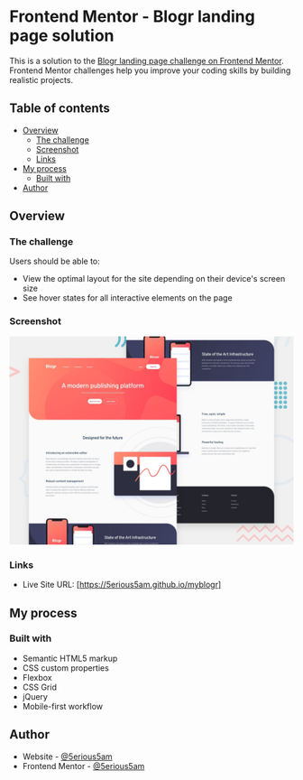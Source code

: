 # Frontend Mentor - Blogr landing page solution

This is a solution to the [Blogr landing page challenge on Frontend Mentor](https://www.frontendmentor.io/challenges/blogr-landing-page-EX2RLAApP). Frontend Mentor challenges help you improve your coding skills by building realistic projects. 

## Table of contents

- [Overview](#overview)
  - [The challenge](#the-challenge)
  - [Screenshot](#screenshot)
  - [Links](#links)
- [My process](#my-process)
  - [Built with](#built-with)
- [Author](#author)

## Overview

### The challenge

Users should be able to:

- View the optimal layout for the site depending on their device's screen size
- See hover states for all interactive elements on the page

### Screenshot

![](desktop-preview.jpg)

### Links

- Live Site URL: [https://5erious5am.github.io/myblogr]

## My process

### Built with

- Semantic HTML5 markup
- CSS custom properties
- Flexbox
- CSS Grid
- jQuery
- Mobile-first workflow


## Author

- Website - [@5erious5am](https://github.com/5erious5am)
- Frontend Mentor - [@5erious5am](https://www.frontendmentor.io/profile/%erious5am)

